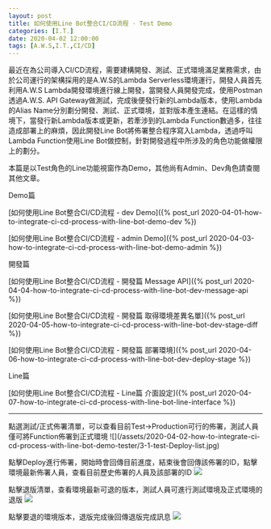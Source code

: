 ```yaml
---
layout: post
title: 如何使用Line Bot整合CI/CD流程 - Test Demo
categories: [I.T.]
date: 2020-04-02 12:00:00
tags: [A.W.S,I.T.,CI/CD]
---
```

最近在為公司導入CI/CD流程，需要建構開發、測試、正式環境滿足業務需求，由於公司運行的架構採用的是A.W.S的Lambda Serverless環境運行，開發人員首先利用A.W.S Lambda開發環境進行線上開發，當開發人員開發完成，使用Postman透過A.W.S. API Gateway做測試，完成後便發行新的Lambda版本，使用Lambda的Alias Name分別劃分開發、測試、正式環境，並對版本產生連結。在這樣的情境下，當發行新Lambda版本或更新，若牽涉到的Lambda Function數過多，往往造成部署上的麻煩，因此開發Line Bot將佈署整合程序寫入Lambda，透過呼叫Lambda Function使用Line Bot做控制，針對開發過程中所涉及的角色功能做權限上的劃分。

本篇是以Test角色的Line功能視窗作為Demo，其他尚有Admin、Dev角色請查閱其他文章。

<!--more-->

Demo篇

[如何使用Line Bot整合CI/CD流程 - dev Demo]({% post_url 2020-04-01-how-to-integrate-ci-cd-process-with-line-bot-demo-dev %})

[如何使用Line Bot整合CI/CD流程 - admin Demo]({% post_url 2020-04-03-how-to-integrate-ci-cd-process-with-line-bot-demo-admin %})

開發篇

[如何使用Line Bot整合CI/CD流程 - 開發篇 Message API]({% post_url 2020-04-04-how-to-integrate-ci-cd-process-with-line-bot-dev-message-api %})

[如何使用Line Bot整合CI/CD流程 - 開發篇 取得環境差異名單]({% post_url 2020-04-05-how-to-integrate-ci-cd-process-with-line-bot-dev-stage-diff %})

[如何使用Line Bot整合CI/CD流程 - 開發篇 部署環境]({% post_url 2020-04-06-how-to-integrate-ci-cd-process-with-line-bot-dev-deploy-stage %})

Line篇

[如何使用Line Bot整合CI/CD流程 - Line篇 介面設定]({% post_url 2020-04-07-how-to-integrate-ci-cd-process-with-line-bot-line-interface %})

<hr>
點選測試/正式佈署清單，可以查看目前Test->Production可行的佈署，測試人員僅可將Function佈署到正式環境
![](/assets/2020-04-02-how-to-integrate-ci-cd-process-with-line-bot-demo-tester/3-1-test-Deploy-list.jpg)

點擊Deploy進行佈署，開始時會回傳目前進度，結束後會回傳該佈署的ID，點擊環境最新佈署人員，查看目前歷史佈署的人員及該部署的ID
![](/assets/2020-04-02-how-to-integrate-ci-cd-process-with-line-bot-demo-tester/3-2-tester-deploy-done-and-history.jpg)

點擊退版清單，查看環境最新可退的版本，測試人員可進行測試環境及正式環境的退版
![](/assets/2020-04-02-how-to-integrate-ci-cd-process-with-line-bot-demo-tester/3-3-tester-roll-back-list.jpg)

點擊要退的環境版本，退版完成後回傳退版完成訊息
![](/assets/2020-04-02-how-to-integrate-ci-cd-process-with-line-bot-demo-tester/3-4-tester-roll-back-done.jpg)

